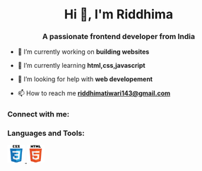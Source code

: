 <h1 align="center">Hi 👋, I'm Riddhima</h1>
<h3 align="center">A passionate frontend developer from India</h3>

- 🔭 I’m currently working on **building websites**

- 🌱 I’m currently learning **html,css,javascript**

- 🤝 I’m looking for help with **web developement**

- 📫 How to reach me **riddhimatiwari143@gmail.com**

<h3 align="left">Connect with me:</h3>
<p align="left">
</p>

<h3 align="left">Languages and Tools:</h3>
<p align="left"> <a href="https://www.w3schools.com/css/" target="_blank" rel="noreferrer"> <img src="https://raw.githubusercontent.com/devicons/devicon/master/icons/css3/css3-original-wordmark.svg" alt="css3" width="40" height="40"/> </a> <a href="https://www.w3.org/html/" target="_blank" rel="noreferrer"> <img src="https://raw.githubusercontent.com/devicons/devicon/master/icons/html5/html5-original-wordmark.svg" alt="html5" width="40" height="40"/> </a> </p>
